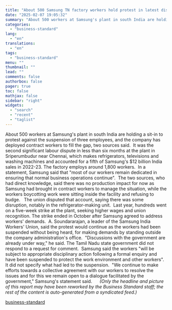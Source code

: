 ```yaml
---
title: "About 500 Samsung TN factory workers hold protest in latest dispute"
date: "2025-02-07 19:05:32"
summary: "About 500 workers at Samsung's plant in south India are holding a sit-in to protest against the suspension of three employees, and the company has deployed contract workers to fill the gap, two sources said. It was the second significant labour dispute in less than six months at the plant..."
categories:
  - "business-standard"
lang:
  - "en"
translations:
  - "en"
tags:
  - "business-standard"
menu: ""
thumbnail: ""
lead: ""
comments: false
authorbox: false
pager: true
toc: false
mathjax: false
sidebar: "right"
widgets:
  - "search"
  - "recent"
  - "taglist"
---
```


About 500 workers at Samsung's plant in south India are holding a sit-in to protest against the suspension of three employees, and the company has deployed contract workers to fill the gap, two sources said. 
It was the second significant labour dispute in less than six months at the plant in Sriperumbudur near Chennai, which makes refrigerators, televisions and washing machines and accounted for a fifth of Samsung's $12 billion India sales in 2022-23. The factory employs around 1,800 workers. 
In a statement, Samsung said that "most of our workers remain dedicated in ensuring that normal business operations continue". 
The two sources, who had direct knowledge, said there was no production impact for now as Samsung had brought in contract workers to manage the situation, while the workers boycotting work were sitting inside the facility and refusing to budge.  
The union disputed that account, saying there was some disruption, notably in the refrigerator-making unit. 
Last year, hundreds went on a five-week strike at the plant, seeking higher wages and union recognition. The strike ended in October after Samsung agreed to address workers' demands. 
A. Soundararajan, a leader of the Samsung India Workers' Union, said the protest would continue as the workers had been suspended without being heard, for making demands by standing outside the company administration's office. 
"Discussions with the government are already under way," he said. The Tamil Nadu state government did not respond to a request for comment. 
Samsung said the workers "will be subject to appropriate disciplinary action following a formal enquiry and have been suspended to protect the work environment and other workers". It did not specify what had led to the suspension. 
"We continue to make efforts towards a collective agreement with our workers to resolve the issues and for this we remain open to a dialogue facilitated by the government," Samsung's statement said.     
*(Only the headline and picture of this report may have been reworked by the Business Standard staff; the rest of the content is auto-generated from a syndicated feed.)*

[business-standard](https://www.business-standard.com/companies/news/about-500-samsung-tn-factory-workers-hold-protest-in-latest-dispute-125020701117_1.html)
